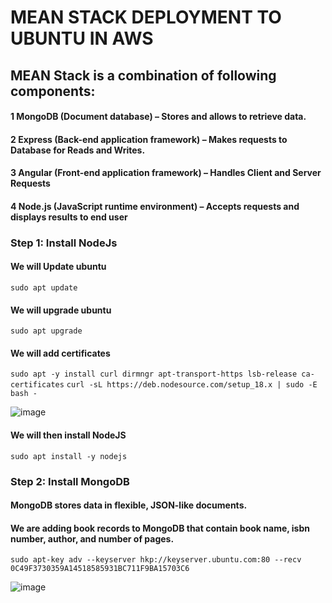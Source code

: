 # MEAN STACK DEPLOYMENT TO UBUNTU IN AWS

##  MEAN Stack is a combination of following components:
#### 1 MongoDB (Document database) – Stores and allows to retrieve data.
#### 2 Express (Back-end application framework) – Makes requests to Database for Reads and Writes.
#### 3 Angular (Front-end application framework) – Handles Client and Server Requests
#### 4 Node.js (JavaScript runtime environment) – Accepts requests and displays results to end user

### Step 1: Install NodeJs

#### We will Update ubuntu
`sudo apt update`

#### We will upgrade ubuntu
`sudo apt upgrade`

#### We will add certificates
`sudo apt -y install curl dirmngr apt-transport-https lsb-release ca-certificates`
`curl -sL https://deb.nodesource.com/setup_18.x | sudo -E bash -`

![image](https://github.com/richardolat/PBL-1.LAMP/assets/134428528/98778f89-2df6-4f9c-92cd-75c43bc0026b)

#### We will then install NodeJS
`sudo apt install -y nodejs`

### Step 2: Install MongoDB
#### MongoDB stores data in flexible, JSON-like documents.

#### We are adding book records to MongoDB that contain book name, isbn number, author, and number of pages.
`sudo apt-key adv --keyserver hkp://keyserver.ubuntu.com:80 --recv 0C49F3730359A14518585931BC711F9BA15703C6`


![image](https://github.com/richardolat/PBL-1.LAMP/assets/134428528/40aab6b8-c8c4-46da-b3e4-ffe67739cd0a)







